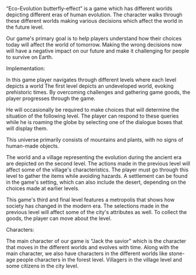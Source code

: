 “Eco-Evolution butterfly-effect” is a game which has different worlds depicting different eras of human evolution. The character walks through these different worlds making various decisions which affect the world in the future level. 
	
Our game's primary goal is to help players understand how their choices today will affect the world of tomorrow. Making the wrong decisions now will have a negative impact on our future and make it challenging for people to survive on Earth.

Implementation:

In this game player navigates through different levels where each level depicts a world
The first level depicts an undeveloped world, evoking prehistoric times. By overcoming challenges and gathering game goods, the player progresses through the game.

He will occasionally be required to make choices that will determine the situation of the following level. The player can respond to these queries while he is roaming the globe by selecting one of the dialogue boxes that will display them.

This universe primarily consists of mountains and plants, with no signs of human-made objects.

The world and a village representing the evolution during the ancient era are depicted on the second level. The actions made in the previous level will affect some of the village's characteristics. The player must go through this level to gather the items while avoiding hazards. A settlement can be found in the game's setting, which can also include the desert, depending on the choices made at earlier levels.

This game's third and final level features a metropolis that shows how society has changed in the modern era. The selections made in the previous level will affect some of the city's attributes as well. To collect the goods, the player can move about the level.

Characters:

The main character of our game is “Jack the savior” which is the character that moves in the different worlds and evolves with time.
Along with the main character, we also have characters in the different worlds like stone-age people characters in the forest level. Villagers in the village level and some citizens in the city level. 



